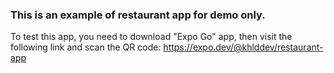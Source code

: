 ### This is an example of restaurant app for demo only.

To test this app, you need to download "Expo Go" app, then visit the following link and scan the QR code:
https://expo.dev/@khlddev/restaurant-app
